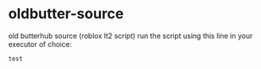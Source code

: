 # oldbutter-source
old butterhub source (roblox lt2 script)
run the script using this line in your executor of choice:
```
test
```
